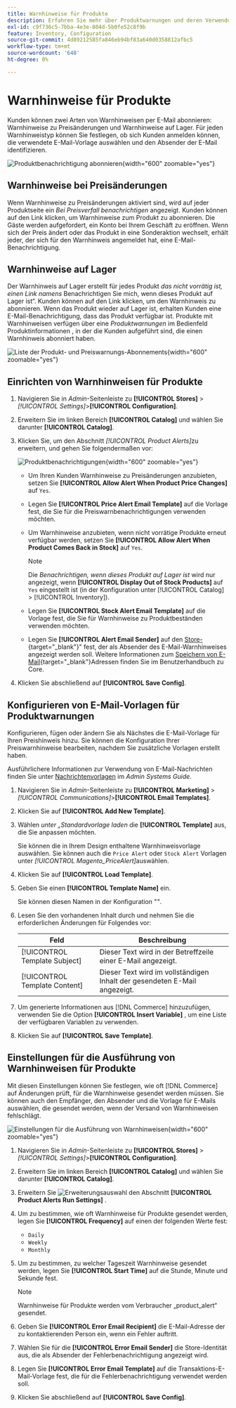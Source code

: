 ```yaml
---
title: Warnhinweise für Produkte
description: Erfahren Sie mehr über Produktwarnungen und deren Verwendung, um Kunden über den Lagerstatus und Preisänderungen für Produkte zu informieren.
exl-id: c9f736c5-7bba-4e3e-804d-5b0fe52c8f9b
feature: Inventory, Configuration
source-git-commit: 4d89212585fa846eb94bf83a640d0358812afbc5
workflow-type: tm+mt
source-wordcount: '648'
ht-degree: 0%

---
```


# Warnhinweise für Produkte

Kunden können zwei Arten von Warnhinweisen per E-Mail abonnieren: Warnhinweise zu Preisänderungen und Warnhinweise auf Lager. Für jeden Warnhinweistyp können Sie festlegen, ob sich Kunden anmelden können, die verwendete E-Mail-Vorlage auswählen und den Absender der E-Mail identifizieren.

![Produktbenachrichtigung abonnieren](assets/product-alert-setting.png){width="600" zoomable="yes"}

## Warnhinweise bei Preisänderungen

Wenn Warnhinweise zu Preisänderungen aktiviert sind, wird auf jeder Produktseite ein _Bei Preisverfall benachrichtigen_ angezeigt. Kunden können auf den Link klicken, um Warnhinweise zum Produkt zu abonnieren. Die Gäste werden aufgefordert, ein Konto bei Ihrem Geschäft zu eröffnen. Wenn sich der Preis ändert oder das Produkt in eine Sonderaktion wechselt, erhält jeder, der sich für den Warnhinweis angemeldet hat, eine E-Mail-Benachrichtigung.

## Warnhinweise auf Lager

Der Warnhinweis auf Lager erstellt für jedes Produkt _das nicht vorrätig ist, einen Link namens_ Benachrichtigen Sie mich, wenn dieses Produkt auf Lager ist“. Kunden können auf den Link klicken, um den Warnhinweis zu abonnieren. Wenn das Produkt wieder auf Lager ist, erhalten Kunden eine E-Mail-Benachrichtigung, dass das Produkt verfügbar ist. Produkte mit Warnhinweisen verfügen über eine _Produktwarnungen_ im Bedienfeld Produktinformationen , in der die Kunden aufgeführt sind, die einen Warnhinweis abonniert haben.

![Liste der Produkt- und Preiswarnungs-Abonnements](assets/inventory-product-alerts.png){width="600" zoomable="yes"}

## Einrichten von Warnhinweisen für Produkte

1. Navigieren Sie in _Admin_-Seitenleiste zu **[!UICONTROL Stores]** > _[!UICONTROL Settings]_>**[!UICONTROL Configuration]**.

1. Erweitern Sie im linken Bereich **[!UICONTROL Catalog]** und wählen Sie darunter **[!UICONTROL Catalog]**.

1. Klicken Sie, um den Abschnitt _[!UICONTROL Product Alerts]_&#x200B;zu erweitern, und gehen Sie folgendermaßen vor:

   ![Produktbenachrichtigungen](assets/config-catalog-product-alerts.png){width="600" zoomable="yes"}

   - Um Ihren Kunden Warnhinweise zu Preisänderungen anzubieten, setzen Sie **[!UICONTROL Allow Alert When Product Price Changes]** auf `Yes`.

   - Legen Sie **[!UICONTROL Price Alert Email Template]** auf die Vorlage fest, die Sie für die Preiswarnbenachrichtigungen verwenden möchten.

   - Um Warnhinweise anzubieten, wenn nicht vorrätige Produkte erneut verfügbar werden, setzen Sie **[!UICONTROL Allow Alert When Product Comes Back in Stock]** auf `Yes`.

     >[!NOTE]
     >
     >Die _Benachrichtigen, wenn dieses Produkt auf Lager ist_ wird nur angezeigt, wenn **[!UICONTROL Display Out of Stock Products]** auf `Yes` eingestellt ist (in der Konfiguration unter [!UICONTROL Catalog] > [!UICONTROL Inventory]).

   - Legen Sie **[!UICONTROL Stock Alert Email Template]** auf die Vorlage fest, die Sie für Warnhinweise zu Produktbeständen verwenden möchten.

   - Legen Sie **[!UICONTROL Alert Email Sender]** auf den [Store-](../getting-started/store-details.md#store-email-addresses){target="_blank"}&quot; fest, der als Absender des E-Mail-Warnhinweises angezeigt werden soll. Weitere Informationen zum [Speichern von E-Mail](../configuration-reference/general/store-email-addresses.md){target="_blank"}Adressen finden Sie im Benutzerhandbuch zu Core.

1. Klicken Sie abschließend auf **[!UICONTROL Save Config]**.

## Konfigurieren von E-Mail-Vorlagen für Produktwarnungen

Konfigurieren, fügen oder ändern Sie als Nächstes die E-Mail-Vorlage für Ihren Preishinweis hinzu. Sie können die Konfiguration Ihrer Preiswarnhinweise bearbeiten, nachdem Sie zusätzliche Vorlagen erstellt haben.

Ausführlichere Informationen zur Verwendung von E-Mail-Nachrichten finden Sie unter [Nachrichtenvorlagen](../systems/email-template-custom.md#message-templates) im _Admin Systems Guide_.

1. Navigieren Sie in _Admin_-Seitenleiste zu **[!UICONTROL Marketing]** > _[!UICONTROL Communications]_>**[!UICONTROL Email Templates]**.

1. Klicken Sie auf **[!UICONTROL Add New Template]**.

1. Wählen _unter „Standardvorlage laden_ die **[!UICONTROL Template]** aus, die Sie anpassen möchten.

   Sie können die in Ihrem Design enthaltene Warnhinweisvorlage auswählen. Sie können auch die `Price Alert` oder `Stock Alert` Vorlagen unter _[!UICONTROL Magento_PriceAlert]_&#x200B;auswählen.

1. Klicken Sie auf **[!UICONTROL Load Template]**.

1. Geben Sie einen **[!UICONTROL Template Name]** ein.

   Sie können diesen Namen in der Konfiguration &quot;_&quot;_.

1. Lesen Sie den vorhandenen Inhalt durch und nehmen Sie die erforderlichen Änderungen für Folgendes vor:

   | Feld | Beschreibung |
   | ----- | ----- |
   | [!UICONTROL Template Subject] | Dieser Text wird in der Betreffzeile einer E-Mail angezeigt. |
   | [!UICONTROL Template Content] | Dieser Text wird im vollständigen Inhalt der gesendeten E-Mail angezeigt. |

1. Um generierte Informationen aus [!DNL Commerce] hinzuzufügen, verwenden Sie die Option **[!UICONTROL Insert Variable]** , um eine Liste der verfügbaren Variablen zu verwenden.

1. Klicken Sie auf **[!UICONTROL Save Template]**.

## Einstellungen für die Ausführung von Warnhinweisen für Produkte

Mit diesen Einstellungen können Sie festlegen, wie oft [!DNL Commerce] auf Änderungen prüft, für die Warnhinweise gesendet werden müssen. Sie können auch den Empfänger, den Absender und die Vorlage für E-Mails auswählen, die gesendet werden, wenn der Versand von Warnhinweisen fehlschlägt.

![Einstellungen für die Ausführung von Warnhinweisen](assets/config-catalog-product-alerts-run-settings.png){width="600" zoomable="yes"}

1. Navigieren Sie in _Admin_-Seitenleiste zu **[!UICONTROL Stores]** > _[!UICONTROL Settings]_>**[!UICONTROL Configuration]**.

1. Erweitern Sie im linken Bereich **[!UICONTROL Catalog]** und wählen Sie darunter **[!UICONTROL Catalog]**.

1. Erweitern Sie ![Erweiterungsauswahl](../assets/icon-display-expand.png) den Abschnitt **[!UICONTROL Product Alerts Run Settings]** .

1. Um zu bestimmen, wie oft Warnhinweise für Produkte gesendet werden, legen Sie **[!UICONTROL Frequency]** auf einen der folgenden Werte fest:

   - `Daily`
   - `Weekly`
   - `Monthly`

1. Um zu bestimmen, zu welcher Tageszeit Warnhinweise gesendet werden, legen Sie **[!UICONTROL Start Time]** auf die Stunde, Minute und Sekunde fest.

   >[!NOTE]
   >
   >Warnhinweise für Produkte werden vom Verbraucher „product_alert“ gesendet.

1. Geben Sie **[!UICONTROL Error Email Recipient]** die E-Mail-Adresse der zu kontaktierenden Person ein, wenn ein Fehler auftritt.

1. Wählen Sie für die **[!UICONTROL Error Email Sender]** die Store-Identität aus, die als Absender der Fehlerbenachrichtigung angezeigt wird.

1. Legen Sie **[!UICONTROL Error Email Template]** auf die Transaktions-E-Mail-Vorlage fest, die für die Fehlerbenachrichtigung verwendet werden soll.

1. Klicken Sie abschließend auf **[!UICONTROL Save Config]**.
